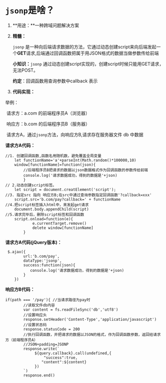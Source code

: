 # `jsonp`是啥？

1. **用途：**一种跨域问题解决方案

2. **精髓：**

   `jsonp` 是一种向后端请求数据的方法，它通过动态创建script来向后端发起一个**GET**请求,后端通过回调函数把属于用JSON格式的数据当做参数传给前端 

   **小知识：**`jsonp` 通过动态创建script实现的，创建script时候只能用GET请求，无法POST。

   **约定**：回调函数用查询参数中callback  表示

3. **代码实现：**

举例：

​	请求方：a.com 的前端程序员A（浏览器） 

​	响应方：b.com 的后端程序员B（服务器） 

​	请求方A，通过`jsonp`方法，向响应方B,请求存在服务器文件 db 中数据

**请求方A代码：**

```
//1. 创建回调函数,函数名用随机数，避免覆盖全局变量
 	let functionName='a'+parseInt(Math.random()*100000,10)
	window[functionName]=function(json){
 		//后端程序员B把请求的数据以json数据格式作为回调函数的参数传给前端
 		console.log('请求数据成功，得到的数据是'+json) 
 		}
// 2.动态创建script标签。
	let script = document.creatElement('script');
//3. 指定src 指向 响应方B;在src中通过查询参数指定回调函数'?callback=xxx'
	script.src='b.com/pay?callback=' + functionName
//4.把script标签插入html中，来发起get请求
 	document.body.appendChild(script)
//5.请求完毕后，删除script标签和回调函数
	script.onload=function(e){
            e.currentTarget.remove()
            delete window[functionName]
        }
```

**请求方A代码(jQuery版本)：**
```
 $.ajax({
        url:'b.com/pay',
        dataType:'jsonp',
        success:function(json){
           console.log('请求数据成功，得到的数据是'+json) 
        }
    })
```




**响应方B代码：**

```
if(path === '/pay'){ //当请求路径为pay时
		//读取文件db内容
        var content = fs.readFileSync('db','utf8')
        //设置响应头
        response.setHeader('Content-Type','application/javascript')
        //设置状态码
        response.statusCode = 200
        //执行回调函数，并把请求的数据以JSON的格式，作为回调函数参数，返回给请求方（前端程序员A）
        //JSON+padding=JSONP   
        response.write(`
             ${query.callback}.call(undefined,{
                 "success":true,
                "content":${content}
             })
        `)        
        response.end()
```



